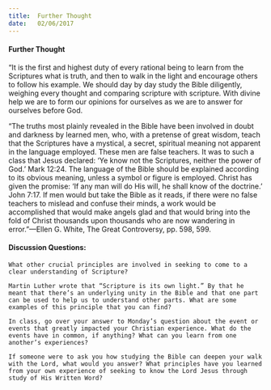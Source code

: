 ```yaml
---
title:  Further Thought
date:   02/06/2017
---
```


#### Further Thought

“It is the first and highest duty of every rational being to learn from the Scriptures what is truth, and then to walk in the light and encourage others to follow his example. We should day by day study the Bible diligently, weighing every thought and comparing scripture with scripture. With divine help we are to form our opinions for ourselves as we are to answer for ourselves before God. 

“The truths most plainly revealed in the Bible have been involved in doubt and darkness by learned men, who, with a pretense of great wisdom, teach that the Scriptures have a mystical, a secret, spiritual meaning not apparent in the language employed. These men are false teachers. It was to such a class that Jesus declared: ‘Ye know not the Scriptures, neither the power of God.’ Mark 12:24. The language of the Bible should be explained according to its obvious meaning, unless a symbol or figure is employed. Christ has given the promise: ‘If any man will do His will, he shall know of the doctrine.’ John 7:17. If men would but take the Bible as it reads, if there were no false teachers to mislead and confuse their minds, a work would be accomplished that would make angels glad and that would bring into the fold of Christ thousands upon thousands who are now wandering in error.”—Ellen G. White, The Great Controversy, pp. 598, 599.

#### Discussion Questions:

`What other crucial principles are involved in seeking to come to a clear understanding of Scripture?`

`Martin Luther wrote that “Scripture is its own light.” By that he meant that there’s an underlying unity in the Bible and that one part can be used to help us to understand other parts. What are some examples of this principle that you can find?`

`In class, go over your answer to Monday’s question about the event or events that greatly impacted your Christian experience. What do the events have in common, if anything? What can you learn from one another’s experiences?`

`If someone were to ask you how studying the Bible can deepen your walk with the Lord, what would you answer? What principles have you learned from your own experience of seeking to know the Lord Jesus through study of His Written Word?`